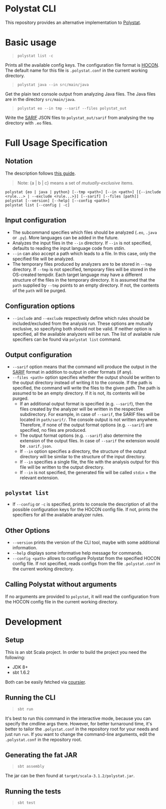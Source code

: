 # Polystat CLI
This repository provides an alternative implementation to [Polystat](https://github.com/polystat/polystat).

# Basic usage
> `polystat list -c` 

Prints all the available config keys. The configuration file format is [HOCON](https://github.com/lightbend/config/blob/main/HOCON.md). The default name for this file is `.polystat.conf` in the current working directory.

> `polystat java --in src/main/java`

Get the plain text console output from analyzing Java files. The Java files are in the directory `src/main/java`. 

> `polystat eo --in tmp --sarif --files polystat_out`

Write the [SARIF](https://docs.oasis-open.org/sarif/sarif/v2.1.0/sarif-v2.1.0.html) JSON files to `polystat_out/sarif` from analysing the `tmp` directory with `.eo` files.


# Full Usage Specification

## Notation
The description follows [this guide](https://en.wikipedia.org/wiki/Command-line_interface#Command_description_syntax).
> Note: {a | b | c} means a set of _mutually-exclusive_ items.
```
polystat {eo | java | python} [--tmp <path>] [--in <path>] [{--include <rule...> | --exclude <rule...>}] [--sarif] [--files [path]]
polystat [--version] [--help] [--config <path>]
polystat list [--config | -c]
```
## Input configuration
* The subcommand specifies which files should be analyzed (`.eo`, `.java` or `.py`). More languages can be added in the future. 
* Analyzes the input files in the `--in` directory. If `--in` is not specified, defaults to reading the input language code from stdin. 
* `--in` can also accept a path which leads to a file. In this case, only the specified file will be analyzed. 
* The temporary files produced by analyzers are to be stored in `--tmp` directory.  If `--tmp` is not specified, temporary files will be stored in the OS-created tempdir. Each target language may have a different structure of the files in the temporary directory. It is assumed that the `path` supplied by `--tmp` points to an empty directory. If not, the contents of the `path` will be purged.

## Configuration options
* `--include` and `--exclude` respectively define which rules should be included/excluded from the analysis run. These options are mutually exclusive, so specifying both should not be valid. If neither option is specified, all the available analyzers will be run. The list of available rule specifiers can be found via `polystat list` command.

## Output configuration
* `--sarif` option means that the command will produce the output in the [SARIF](https://docs.oasis-open.org/sarif/sarif/v2.1.0/sarif-v2.1.0.html) format in addition to output in other formats (if any). 
* `--files <path>` option specifies whether the output should be written to the output directory instead of writing it to the console.
If the path is specified, the command will write the files to the given path. The path is assumed to be an empty directory. If it is not, its contents will be purged.
    * If an additional output format is specified (e.g. `--sarif`), then the files created by the analyzer will be written in the respective subdirectory. For example, in case of `--sarif`,  the SARIF files will be located in `path/sarif/`. The console output is not written anywhere. Therefore, if none of the output format options (e.g. `--sarif`) are specified, no files are produced. 
    * The output format options (e.g. `--sarif`) also determine the extension of the output files. In case of `--sarif` the extension would be `.sarif.json`.
    * If `--in` option specifies a directory, the structure of the output directory will be similar to the structure of the input directory. 
    * If `--in` specifies a single file, the file with the analysis output for this file will be written to the output directory. 
    * If `--in` is not specified, the generated file will be called `stdin` + the relevant extension. 

## `polystat list`
* If `--config` or `-c` is specified, prints to console the description of all the possible configuration keys for the HOCON config file. If not, prints the specifiers for all the available analyzer rules. 

## Other Options
* `--version` prints the version of the CLI tool, maybe with some additional information.
* `--help` displays some informative help message for commands.
* `--config <path>` allows to configure Polystat from the specified HOCON config file. If not specified, reads configs from the file `.polystat.conf` in the current working directory.


## Calling Polystat without arguments
If no arguments are provided to `polystat`, it will read the configuration from the HOCON config file in the current working directory.


# Development
## Setup
This is an sbt Scala project. In order to build the project you need the following:
  * JDK 8+
  * sbt 1.6.2

Both can be easily fetched via [coursier](https://get-coursier.io/docs/overview). 

## Running the CLI
> `sbt run`

It's best to run this command in the interactive mode, because you can specify the cmdline args there.
However, for better turnaround time, it's better to tailor the `.polystat.conf` in the repository root for your needs and just run `run`.
If you want to change the command-line arguments, edit the `.polystat.conf` in the repository root.

## Generating the fat JAR
> `sbt assembly`

The jar can be then found at `target/scala-3.1.2/polystat.jar`.

## Running the tests
> `sbt test`


